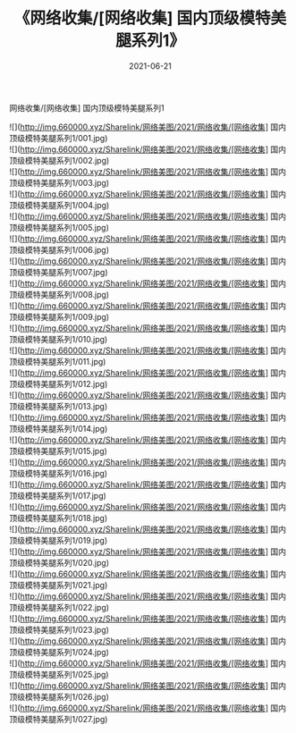 ﻿---
layout: post
title:  《网络收集/[网络收集] 国内顶级模特美腿系列1》
date:   2021-06-21
img: http://img.660000.xyz/Sharelink/网络美图/2021/网络收集/[网络收集] 国内顶级模特美腿系列1/000.jpg
categories: [美女, 清纯, 唯美]
---

网络收集/[网络收集] 国内顶级模特美腿系列1

 ![](http://img.660000.xyz/Sharelink/网络美图/2021/网络收集/[网络收集] 国内顶级模特美腿系列1/001.jpg) <br>![](http://img.660000.xyz/Sharelink/网络美图/2021/网络收集/[网络收集] 国内顶级模特美腿系列1/002.jpg) <br>![](http://img.660000.xyz/Sharelink/网络美图/2021/网络收集/[网络收集] 国内顶级模特美腿系列1/003.jpg) <br>![](http://img.660000.xyz/Sharelink/网络美图/2021/网络收集/[网络收集] 国内顶级模特美腿系列1/004.jpg) <br>![](http://img.660000.xyz/Sharelink/网络美图/2021/网络收集/[网络收集] 国内顶级模特美腿系列1/005.jpg) <br>![](http://img.660000.xyz/Sharelink/网络美图/2021/网络收集/[网络收集] 国内顶级模特美腿系列1/006.jpg) <br>![](http://img.660000.xyz/Sharelink/网络美图/2021/网络收集/[网络收集] 国内顶级模特美腿系列1/007.jpg) <br>![](http://img.660000.xyz/Sharelink/网络美图/2021/网络收集/[网络收集] 国内顶级模特美腿系列1/008.jpg) <br>![](http://img.660000.xyz/Sharelink/网络美图/2021/网络收集/[网络收集] 国内顶级模特美腿系列1/009.jpg) <br>![](http://img.660000.xyz/Sharelink/网络美图/2021/网络收集/[网络收集] 国内顶级模特美腿系列1/010.jpg) <br>![](http://img.660000.xyz/Sharelink/网络美图/2021/网络收集/[网络收集] 国内顶级模特美腿系列1/011.jpg) <br>![](http://img.660000.xyz/Sharelink/网络美图/2021/网络收集/[网络收集] 国内顶级模特美腿系列1/012.jpg) <br>![](http://img.660000.xyz/Sharelink/网络美图/2021/网络收集/[网络收集] 国内顶级模特美腿系列1/013.jpg) <br>![](http://img.660000.xyz/Sharelink/网络美图/2021/网络收集/[网络收集] 国内顶级模特美腿系列1/014.jpg) <br>![](http://img.660000.xyz/Sharelink/网络美图/2021/网络收集/[网络收集] 国内顶级模特美腿系列1/015.jpg) <br>![](http://img.660000.xyz/Sharelink/网络美图/2021/网络收集/[网络收集] 国内顶级模特美腿系列1/016.jpg) <br>![](http://img.660000.xyz/Sharelink/网络美图/2021/网络收集/[网络收集] 国内顶级模特美腿系列1/017.jpg) <br>![](http://img.660000.xyz/Sharelink/网络美图/2021/网络收集/[网络收集] 国内顶级模特美腿系列1/018.jpg) <br>![](http://img.660000.xyz/Sharelink/网络美图/2021/网络收集/[网络收集] 国内顶级模特美腿系列1/019.jpg) <br>![](http://img.660000.xyz/Sharelink/网络美图/2021/网络收集/[网络收集] 国内顶级模特美腿系列1/020.jpg) <br>![](http://img.660000.xyz/Sharelink/网络美图/2021/网络收集/[网络收集] 国内顶级模特美腿系列1/021.jpg) <br>![](http://img.660000.xyz/Sharelink/网络美图/2021/网络收集/[网络收集] 国内顶级模特美腿系列1/022.jpg) <br>![](http://img.660000.xyz/Sharelink/网络美图/2021/网络收集/[网络收集] 国内顶级模特美腿系列1/023.jpg) <br>![](http://img.660000.xyz/Sharelink/网络美图/2021/网络收集/[网络收集] 国内顶级模特美腿系列1/024.jpg) <br>![](http://img.660000.xyz/Sharelink/网络美图/2021/网络收集/[网络收集] 国内顶级模特美腿系列1/025.jpg) <br>![](http://img.660000.xyz/Sharelink/网络美图/2021/网络收集/[网络收集] 国内顶级模特美腿系列1/026.jpg) <br>![](http://img.660000.xyz/Sharelink/网络美图/2021/网络收集/[网络收集] 国内顶级模特美腿系列1/027.jpg) <br>